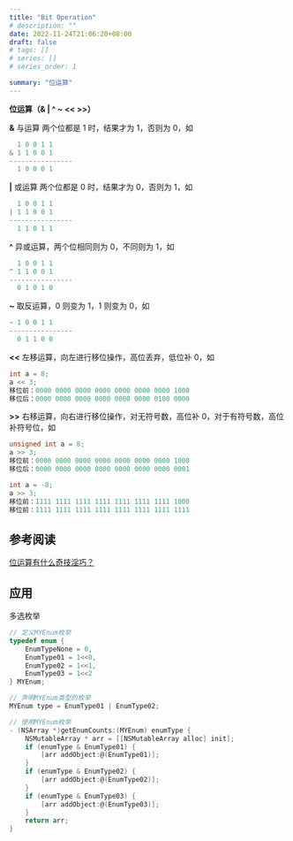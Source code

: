 ```yaml
---
title: "Bit Operation"
# description: ""
date: 2022-11-24T21:06:20+08:00
draft: false
# tags: []
# series: []
# series_order: 1

summary: "位运算"
---
```


**位运算（& | ^ ~ << >>）**

**&** 与运算 两个位都是 1 时，结果才为 1，否则为 0，如

```c
  1 0 0 1 1
& 1 1 0 0 1
----------------
  1 0 0 0 1
```

**|** 或运算 两个位都是 0 时，结果才为 0，否则为 1，如

```c
  1 0 0 1 1
| 1 1 0 0 1
----------------
  1 1 0 1 1
```

**^** 异或运算，两个位相同则为 0，不同则为 1，如

```c
  1 0 0 1 1
^ 1 1 0 0 1
----------------
  0 1 0 1 0
```

**~** 取反运算，0 则变为 1，1 则变为 0，如

```c
~ 1 0 0 1 1
----------------
  0 1 1 0 0
```

**<<** 左移运算，向左进行移位操作，高位丢弃，低位补 0，如

```c
int a = 8;
a << 3;
移位前：0000 0000 0000 0000 0000 0000 0000 1000
移位后：0000 0000 0000 0000 0000 0000 0100 0000
```

**>>** 右移运算，向右进行移位操作，对无符号数，高位补 0，对于有符号数，高位补符号位，如

```c
unsigned int a = 8;
a >> 3;
移位前：0000 0000 0000 0000 0000 0000 0000 1000
移位后：0000 0000 0000 0000 0000 0000 0000 0001

int a = -8;
a >> 3;
移位前：1111 1111 1111 1111 1111 1111 1111 1000
移位前：1111 1111 1111 1111 1111 1111 1111 1111
```

## 参考阅读

[位运算有什么奇技淫巧？](https://www.zhihu.com/question/38206659)

## 应用

多选枚举

```objectivec
// 定义MYEnum枚举
typedef enum {
    EnumTypeNone = 0,
    EnumType01 = 1<<0,
    EnumType02 = 1<<1,
    EnumType03 = 1<<2
} MYEnum;

// 声明MYEnum类型的枚举
MYEnum type = EnumType01 | EnumType02;

// 使用MYEnum枚举
- (NSArray *)getEnumCounts:(MYEnum) enumType {
    NSMutableArray * arr = [[NSMutableArray alloc] init];
    if (enumType & EnumType01) {
        [arr addObject:@(EnumType01)];
    }
    if (enumType & EnumType02) {
        [arr addObject:@(EnumType02)];
    }
    if (enumType & EnumType03) {
        [arr addObject:@(EnumType03)];
    }
    return arr;
}
```